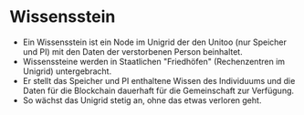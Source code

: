 # Wissensstein

- Ein Wissensstein ist ein Node im Unigrid der den Unitoo (nur Speicher und PI) mit den Daten der verstorbenen Person beinhaltet.
- Wissenssteine werden in Staatlichen "Friedhöfen" (Rechenzentren im Unigrid) untergebracht.
- Er stellt das Speicher und PI enthaltene Wissen des Individuums und die Daten für die Blockchain dauerhaft für die Gemeinschaft zur Verfügung. 
- So wächst das Unigrid stetig an, ohne das etwas verloren geht.

